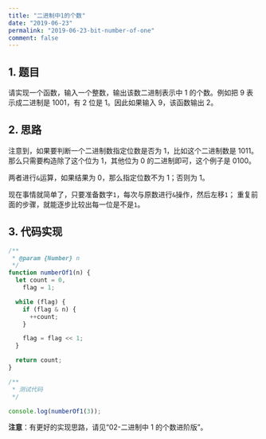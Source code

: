 ```yaml
---
title: "二进制中1的个数"
date: "2019-06-23"
permalink: "2019-06-23-bit-number-of-one"
comment: false
---
```


## 1. 题目

请实现一个函数，输入一个整数，输出该数二进制表示中 1 的个数。例如把 9 表示成二进制是 1001，有 2 位是 1。因此如果输入 9，该函数输出 2。

## 2. 思路

注意到，如果要判断一个二进制数指定位数是否为 1，比如这个二进制数是 1011。那么只需要构造除了这个位为 1，其他位为 0 的二进制即可，这个例子是 0100。

两者进行`&`运算，如果结果为 0，那么指定位数不为 1；否则为 1。

现在事情就简单了，只要准备数字`1`，每次与原数进行`&`操作，然后左移`1`；
重复前面的步骤，就能逐步比较出每一位是不是`1`。

## 3. 代码实现

```javascript
/**
 * @param {Number} n
 */
function numberOf1(n) {
  let count = 0,
    flag = 1;

  while (flag) {
    if (flag & n) {
      ++count;
    }

    flag = flag << 1;
  }

  return count;
}

/**
 * 测试代码
 */

console.log(numberOf1(3));
```

**注意**：有更好的实现思路，请见“02-二进制中 1 的个数进阶版”。
